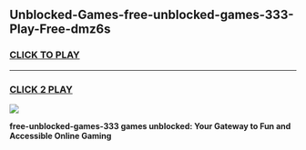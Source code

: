
## Unblocked-Games-free-unblocked-games-333-Play-Free-dmz6s
<h3>
<a href="https://premium76.site?title=free-unblocked-games-333&ref=15A">CLICK TO PLAY</a></h3>
<hr>

<h3>
<a href="https://premium76.site?title=free-unblocked-games-333&ref=15A">CLICK 2 PLAY</a>
  
</h3>

<a href="https://premium76.site?title=free-unblocked-games-333&ref=15A"><img src="https://clearcache.store/games.png"></a>


**free-unblocked-games-333 games unblocked: Your Gateway to Fun and Accessible Online Gaming**
